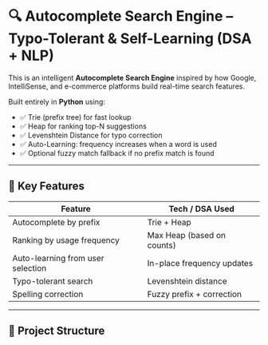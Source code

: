 # 🔍 Autocomplete Search Engine – Typo-Tolerant & Self-Learning (DSA + NLP)

This is an intelligent **Autocomplete Search Engine** inspired by how Google, IntelliSense, and e-commerce platforms build real-time search features.

Built entirely in **Python** using:
- ✅ Trie (prefix tree) for fast lookup
- ✅ Heap for ranking top-N suggestions
- ✅ Levenshtein Distance for typo correction
- ✅ Auto-Learning: frequency increases when a word is used
- ✅ Optional fuzzy match fallback if no prefix match is found

---

## 🧠 Key Features

| Feature                            | Tech / DSA Used              |
|-----------------------------------|------------------------------|
| Autocomplete by prefix            | Trie + Heap                  |
| Ranking by usage frequency        | Max Heap (based on counts)   |
| Auto-learning from user selection | In-place frequency updates   |
| Typo-tolerant search              | Levenshtein distance         |
| Spelling correction               | Fuzzy prefix + correction    |

---

## 📂 Project Structure

